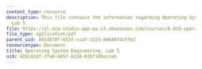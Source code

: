 ```yaml
---
content_type: resource
description: This file contains the information regarding Operating System Engineering,
  Lab 5.
file: https://ol-ocw-studio-app-qa.s3.amazonaws.com/courses/6-828-operating-system-engineering-fall-2012/428c82df3fa088578158026f18becceb_MIT6_828F12_lab5.pdf
file_type: application/pdf
parent_uid: 8d5d8f8f-653f-ccaf-152d-8064474c5fe2
resourcetype: Document
title: Operating System Engineering, Lab 5
uid: 428c82df-3fa0-8857-8158-026f18becceb
---
```

